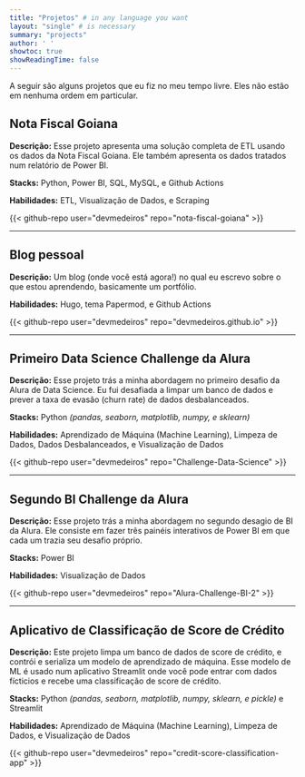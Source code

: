 ```yaml
---
title: "Projetos" # in any language you want
layout: "single" # is necessary
summary: "projects"
author: ' '
showtoc: true
showReadingTime: false
---
```


A seguir são alguns projetos que eu fiz no meu tempo livre. Eles não estão em nenhuma ordem em particular.

## Nota Fiscal Goiana

**Descrição:** Esse projeto apresenta uma solução completa de ETL usando os dados da Nota Fiscal Goiana. Ele também apresenta os dados tratados num relatório de Power BI.

**Stacks:** Python, Power BI, SQL, MySQL, e Github Actions

**Habilidades:** ETL, Visualização de Dados, e Scraping

{{< github-repo user="devmedeiros" repo="nota-fiscal-goiana" >}}

---

## Blog pessoal

**Descrição:** Um blog (onde você está agora!) no qual eu escrevo sobre o que estou aprendendo, basicamente um portfólio.

**Habilidades:** Hugo, tema Papermod, e Github Actions

{{< github-repo user="devmedeiros" repo="devmedeiros.github.io" >}}

---

## Primeiro Data Science Challenge da Alura

**Descrição:** Esse projeto trás a minha abordagem no primeiro desafio da Alura de Data Science. Eu fui desafiada a limpar um banco de dados e prever a taxa de evasão (churn rate) de dados desbalanceados.

**Stacks:** Python _(pandas, seaborn, matplotlib, numpy, e sklearn)_

**Habilidades:** Aprendizado de Máquina (Machine Learning), Limpeza de Dados, Dados Desbalanceados, e Visualização de Dados

{{< github-repo user="devmedeiros" repo="Challenge-Data-Science" >}}

---

## Segundo BI Challenge da Alura

**Descrição:** Esse projeto trás a minha abordagem no segundo desagio de BI da Alura. Ele consiste em fazer três painéis interativos de Power BI em que cada um trazia seu desafio próprio.

**Stacks:** Power BI

**Habilidades:** Visualização de Dados

{{< github-repo user="devmedeiros" repo="Alura-Challenge-BI-2" >}}

---

## Aplicativo de Classificação de Score de Crédito

**Descrição:** Este projeto limpa um banco de dados de score de crédito, e contrói e serializa um modelo de aprendizado de máquina. Esse modelo de ML é usado num aplicativo Streamlit onde você pode entrar com dados fícticios e recebe uma classificação de score de crédito.

**Stacks:** Python _(pandas, seaborn, matplotlib, numpy, sklearn, e pickle)_ e Streamlit

**Habilidades:** Aprendizado de Máquina (Machine Learning), Limpeza de Dados, e Visualização de Dados

{{< github-repo user="devmedeiros" repo="credit-score-classification-app" >}}
